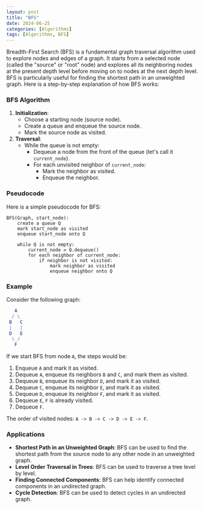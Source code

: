 ```yaml
---
layout: post
title: "BFS"
date: 2024-06-25
categories: [Algorithms]
tags: [Algorithms, BFS]
---
```


Breadth-First Search (BFS) is a fundamental graph traversal algorithm used to explore nodes and edges of a graph. It starts from a selected node (called the "source" or "root" node) and explores all its neighboring nodes at the present depth level before moving on to nodes at the next depth level. BFS is particularly useful for finding the shortest path in an unweighted graph. Here is a step-by-step explanation of how BFS works:

### BFS Algorithm

1. **Initialization**:
    - Choose a starting node (source node).
    - Create a queue and enqueue the source node.
    - Mark the source node as visited.
2. **Traversal**:
    - While the queue is not empty:
        - Dequeue a node from the front of the queue (let's call it `current_node`).
        - For each unvisited neighbor of `current_node`:
            - Mark the neighbor as visited.
            - Enqueue the neighbor.

### Pseudocode

Here is a simple pseudocode for BFS:

```
BFS(Graph, start_node):
    create a queue Q
    mark start_node as visited
    enqueue start_node onto Q

    while Q is not empty:
        current_node = Q.dequeue()
        for each neighbor of current_node:
            if neighbor is not visited:
                mark neighbor as visited
                enqueue neighbor onto Q

```

### Example

Consider the following graph:

```mathematica
   A
  / \
 B   C
 |   |
 D   E
  \ /
   F

```

If we start BFS from node `A`, the steps would be:

1. Enqueue `A` and mark it as visited.
2. Dequeue `A`, enqueue its neighbors `B` and `C`, and mark them as visited.
3. Dequeue `B`, enqueue its neighbor `D`, and mark it as visited.
4. Dequeue `C`, enqueue its neighbor `E`, and mark it as visited.
5. Dequeue `D`, enqueue its neighbor `F`, and mark it as visited.
6. Dequeue `E`, `F` is already visited.
7. Dequeue `F`.

The order of visited nodes: `A -> B -> C -> D -> E -> F`.

### Applications

- **Shortest Path in an Unweighted Graph**: BFS can be used to find the shortest path from the source node to any other node in an unweighted graph.
- **Level Order Traversal in Trees**: BFS can be used to traverse a tree level by level.
- **Finding Connected Components**: BFS can help identify connected components in an undirected graph.
- **Cycle Detection**: BFS can be used to detect cycles in an undirected graph.